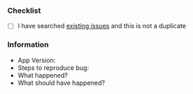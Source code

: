 ### Checklist

- [ ] I have searched [existing issues](https://github.com/evolution-app/ios/issues) and this is not a duplicate

### Information

- App Version:
- Steps to reproduce bug:
- What happened?
- What should have happened?
